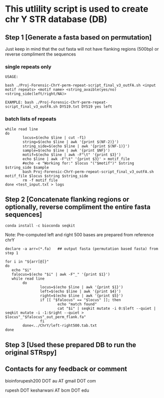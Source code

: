 # This utlility script is used to create chr Y STR database (DB)

## Step 1 [Generate a fasta based on permutation]

Just keep in mind that the out fasta will not have flanking regions (500bp) or reverse compliment the sequences

### single repeats only
```
USAGE:

bash ./Proj-Forensic-ChrY-perm-repeat-script_final_v3_outFA.sh <input motif repeats> <motif name> <string_avaible(yes/no) <string_side(left/right/NA)>

EXAMPLE: bash ./Proj-Forensic-ChrY-perm-repeat-script_final_v3_outFA.sh DYS19.txt DYS19 yes left

```

### batch lists of repeats

```
while read line
do
        locus=$(echo $line | cut -f1)
        string=$(echo $line | awk '{print $(NF-2)}')
        string_side=$(echo $line | awk '{print $(NF-1)}')
        sample=$(echo $line | awk '{print $NF}')
        motif=$(echo $line | awk -F"\t" '{print $3}')
        echo $line | awk -F"\t" '{print $3}' > motif_file
        #echo -e "Working for:" $locus "("$motif")" $string $string_side $sample
        bash Proj-Forensic-ChrY-perm-repeat-script_final_v3_outFA.sh motif_file $locus $string $string_side
        rm -f motif_file
done <test_input.txt > logs

```

## Step 2 [Concatenate flanking regions or optionally, reverse compliment the entire fasta sequences]

`conda install -c bioconda seqkit`

Note: Pre-computed left and right 500 bases are prepared from reference chrY

```
declare -a arr=(*.fa)   ## output fasta (permutation based fasta) from step 1

for i in "${arr[@]}"
do
   echo "$i"
   falocus=$(echo "$i" | awk -F"_" '{print $1}')
   while read line
        do
                locus=$(echo $line | awk '{print $1}')
                left=$(echo $line | awk '{print $4}')
                right=$(echo $line | awk '{print $5}')
                if [[ "$falocus" == "$locus" ]]; then
                        echo "match found"
                        cat "$i" | seqkit mutate -i 0:$left --quiet | seqkit mutate -i -1:$right --quiet > $locus"_"$falocus"_out_perm_flank.fa"
                fi
        done<../ChrY/left-right500.tab.txt
done

```


## Step 3 [Used these prepared DB to run the original STRspy]


## Contacts for any feedback or comment
bioinforupesh200 DOT au AT gmail DOT com

rupesh DOT kesharwani AT bcm DOT edu


